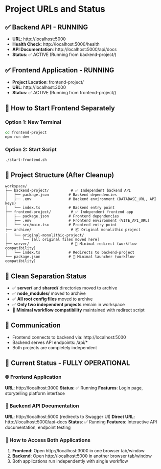 # Project URLs and Status

## ✅ Backend API - RUNNING
- **URL**: http://localhost:5000
- **Health Check**: http://localhost:5000/health
- **API Documentation**: http://localhost:5000/api/docs
- **Status**: ✅ ACTIVE (Running from backend-project/)

## ✅ Frontend Application - RUNNING
- **Project Location**: frontend-project/
- **URL**: http://localhost:3000
- **Status**: ✅ ACTIVE (Running from frontend-project/)

## 🚀 How to Start Frontend Separately

### Option 1: New Terminal
```bash
cd frontend-project
npm run dev
```

### Option 2: Start Script
```bash
./start-frontend.sh
```

## 📁 Project Structure (After Cleanup)
```
workspace/
├── backend-project/          # ✅ Independent backend API
│   ├── package.json         # Backend dependencies
│   ├── .env                 # Backend environment (DATABASE_URL, API keys)
│   └── index.ts             # Backend entry point
├── frontend-project/         # ✅ Independent frontend app
│   ├── package.json         # Frontend dependencies
│   ├── .env                 # Frontend environment (VITE_API_URL)
│   └── src/main.tsx         # Frontend entry point
├── archive/                  # 📦 Original monolithic project
│   └── original-monolithic-project/
│       └── [all original files moved here]
├── server/                   # 🔄 Minimal redirect (workflow compatibility)
│   └── index.ts             # Redirects to backend-project
└── package.json             # 🔄 Minimal launcher (workflow compatibility)
```

## 🧹 Clean Separation Status
- ✅ **server/** and **shared/** directories moved to archive
- ✅ **node_modules/** moved to archive  
- ✅ **All root config files** moved to archive
- ✅ **Only two independent projects** remain in workspace
- 🔄 **Minimal workflow compatibility** maintained with redirect script

## 🔗 Communication
- Frontend connects to backend via: http://localhost:5000
- Backend serves API endpoints: /api/*
- Both projects are completely independent

## 🎯 Current Status - FULLY OPERATIONAL

### 🌐 Frontend Application
**URL**: http://localhost:3000
**Status**: ✅ Running
**Features**: Login page, storytelling platform interface

### 🔧 Backend API Documentation  
**URL**: http://localhost:5000 (redirects to Swagger UI)
**Direct URL**: http://localhost:5000/api-docs
**Status**: ✅ Running
**Features**: Interactive API documentation, endpoint testing

### 🚀 How to Access Both Applications
1. **Frontend**: Open http://localhost:3000 in one browser tab/window
2. **Backend**: Open http://localhost:5000 in another browser tab/window
3. Both applications run independently with single workflow